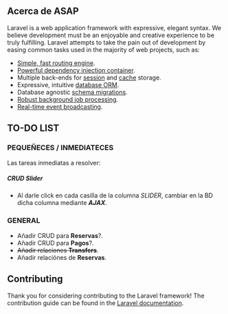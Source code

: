 ## Acerca de ASAP

Laravel is a web application framework with expressive, elegant syntax. We believe development must be an enjoyable and creative experience to be truly fulfilling. Laravel attempts to take the pain out of development by easing common tasks used in the majority of web projects, such as:

- [Simple, fast routing engine](https://laravel.com/docs/routing).
- [Powerful dependency injection container](https://laravel.com/docs/container).
- Multiple back-ends for [session](https://laravel.com/docs/session) and [cache](https://laravel.com/docs/cache) storage.
- Expressive, intuitive [database ORM](https://laravel.com/docs/eloquent).
- Database agnostic [schema migrations](https://laravel.com/docs/migrations).
- [Robust background job processing](https://laravel.com/docs/queues).
- [Real-time event broadcasting](https://laravel.com/docs/broadcasting).

## TO-DO LIST

### PEQUEÑECES / INMEDIATECES

Las tareas inmediatas a resolver:

##### CRUD Slider

- Al darle click en cada
 casilla de la columna *SLIDER*, cambiar en la BD dicha columna mediante ***AJAX***.

### GENERAL

- Añadir CRUD para **Reservas**?.
- Añadir CRUD para **Pagos**?.
- ~~Añadir relaciones **Transfers**~~.
- Añadir relaciónes de **Reservas**.

## Contributing

Thank you for considering contributing to the Laravel framework! The contribution guide can be found in the [Laravel documentation](https://laravel.com/docs/contributions).